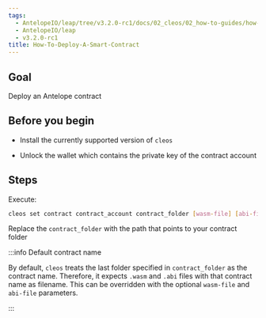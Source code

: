 ```yaml
---
tags:
  - AntelopeIO/leap/tree/v3.2.0-rc1/docs/02_cleos/02_how-to-guides/how-to-deploy-a-smart-contract.md
  - AntelopeIO/leap
  - v3.2.0-rc1
title: How-To-Deploy-A-Smart-Contract
---
```

## Goal

Deploy an Antelope contract

## Before you begin

* Install the currently supported version of `cleos`

* Unlock the wallet which contains the private key of the contract account

## Steps

Execute:

```sh
cleos set contract contract_account contract_folder [wasm-file] [abi-file]
```

Replace the `contract_folder` with the path that points to your contract folder


:::info Default contract name

By default, `cleos` treats the last folder specified in `contract_folder` as the contract name. Therefore, it expects `.wasm` and `.abi` files with that contract name as filename. This can be overridden with the optional `wasm-file` and `abi-file` parameters.

:::

